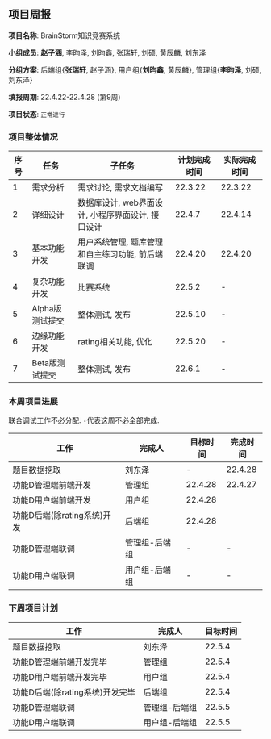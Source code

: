 ## 项目周报

**项目名称**: BrainStorm知识竞赛系统

**小组成员**: **赵子涵**, 李昀泽, 刘昀鑫, 张瑞轩, 刘硕, 黄辰麟, 刘东泽

**分组方案**: 后端组{**张瑞轩**, 赵子涵}, 用户组{**刘昀鑫**, 黄辰麟}, 管理组{**李昀泽**, 刘硕, 刘东泽}

**填报周期**: 22.4.22-22.4.28 (第9周)

**项目状态**: `正常进行`

### 项目整体情况

| 序号 | 任务            | 子任务                                            | 计划完成时间 | 实际完成时间 |
| ---- | --------------- | ------------------------------------------------- | ------------ | ------------ |
| 1    | 需求分析        | 需求讨论, 需求文档编写                            | 22.3.22      | 22.3.22      |
| 2    | 详细设计        | 数据库设计, web界面设计, 小程序界面设计, 接口设计 | 22.4.7       | 22.4.14      |
| 3    | 基本功能开发    | 用户系统管理, 题库管理和自主练习功能, 前后端联调  | 22.4.20      | 22.4.20      |
| 4    | 复杂功能开发    | 比赛系统                                          | 22.5.2       | -            |
| 5    | Alpha版测试提交 | 整体测试, 发布                                    | 22.5.10      | -            |
| 6    | 边缘功能开发    | rating相关功能, 优化                              | 22.5.20      | -            |
| 7    | Beta版测试提交  | 整体测试, 发布                                    | 22.6.1       | -            |

### 本周项目进展

联合调试工作不必分配. `-`代表这周不必全部完成.

| 工作                           | 完成人        | 目标时间 | 完成时间 |
| ------------------------------ | ------------- | -------- | -------- |
| 题目数据挖取                | 刘东泽        | -  | 22.4.28  |
| 功能D管理端前端开发         | 管理组        | 22.4.28  | 22.4.27  |
| 功能D用户端前端开发         | 用户组        | 22.4.28  |   |
| 功能D后端(除rating系统)开发 | 后端组        | 22.4.28  |   |
| 功能D管理端联调             | 管理组-后端组 | -        | - |
| 功能D用户端联调             | 用户组-后端组 | -        | - |

### 下周项目计划

| 工作                           | 完成人        | 目标时间 |
| ------------------------------ | ------------- | -------- |
| 题目数据挖取                | 刘东泽        | 22.5.4 |
| 功能D管理端前端开发完毕       | 管理组        | 22.5.4 |
| 功能D用户端前端开发完毕       | 用户组        | 22.5.4 |
| 功能D后端(除rating系统)开发完毕 | 后端组        | 22.5.4 |
| 功能D管理端联调             | 管理组-后端组 | 22.5.5   |
| 功能D用户端联调             | 用户组-后端组 | 22.5.5 |







